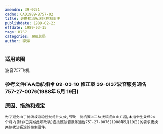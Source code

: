 ```yaml
---
amendno: 39-0251
cadno: CAD1989-B757-02
title: 更换扰流板滚轮控制组件
publishdate: 1989-02-22
effdate: 1989-03-15
tags: B757
categories: 民航总局
author: 李海
---
```


### 适用范围 
波音757飞机

### 参考文件FAA适航指令 89-03-10 修正案 39-6137波音服务通告 757-27-0076(1988年 5月 19日) 

### 原因、措施和规定 
    为了避免由于扰流板滚轮控制组件失效,导致一侧机翼上三块扰流板自由升起,本指令生效后24个月内(除非已完成此项改装)应按照波音服务通告757-27-0076(1988年5月19日)的要求更换两侧扰流板滚轮控制组件。
